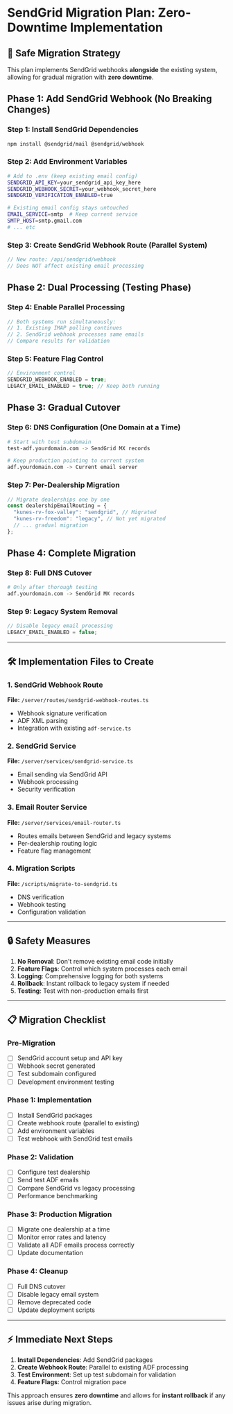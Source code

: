 # SendGrid Migration Plan: Zero-Downtime Implementation

## 🎯 **Safe Migration Strategy**

This plan implements SendGrid webhooks **alongside** the existing system, allowing for gradual migration with **zero downtime**.

## Phase 1: Add SendGrid Webhook (No Breaking Changes)

### Step 1: Install SendGrid Dependencies

```bash
npm install @sendgrid/mail @sendgrid/webhook
```

### Step 2: Add Environment Variables

```bash
# Add to .env (keep existing email config)
SENDGRID_API_KEY=your_sendgrid_api_key_here
SENDGRID_WEBHOOK_SECRET=your_webhook_secret_here
SENDGRID_VERIFICATION_ENABLED=true

# Existing email config stays untouched
EMAIL_SERVICE=smtp  # Keep current service
SMTP_HOST=smtp.gmail.com
# ... etc
```

### Step 3: Create SendGrid Webhook Route (Parallel System)

```typescript
// New route: /api/sendgrid/webhook
// Does NOT affect existing email processing
```

## Phase 2: Dual Processing (Testing Phase)

### Step 4: Enable Parallel Processing

```typescript
// Both systems run simultaneously:
// 1. Existing IMAP polling continues
// 2. SendGrid webhook processes same emails
// Compare results for validation
```

### Step 5: Feature Flag Control

```typescript
// Environment control
SENDGRID_WEBHOOK_ENABLED = true;
LEGACY_EMAIL_ENABLED = true; // Keep both running
```

## Phase 3: Gradual Cutover

### Step 6: DNS Configuration (One Domain at a Time)

```bash
# Start with test subdomain
test-adf.yourdomain.com -> SendGrid MX records

# Keep production pointing to current system
adf.yourdomain.com -> Current email server
```

### Step 7: Per-Dealership Migration

```typescript
// Migrate dealerships one by one
const dealershipEmailRouting = {
  "kunes-rv-fox-valley": "sendgrid", // Migrated
  "kunes-rv-freedom": "legacy", // Not yet migrated
  // ... gradual migration
};
```

## Phase 4: Complete Migration

### Step 8: Full DNS Cutover

```bash
# Only after thorough testing
adf.yourdomain.com -> SendGrid MX records
```

### Step 9: Legacy System Removal

```typescript
// Disable legacy email processing
LEGACY_EMAIL_ENABLED = false;
```

---

## 🛠 **Implementation Files to Create**

### 1. SendGrid Webhook Route

**File:** `/server/routes/sendgrid-webhook-routes.ts`

- Webhook signature verification
- ADF XML parsing
- Integration with existing `adf-service.ts`

### 2. SendGrid Service

**File:** `/server/services/sendgrid-service.ts`

- Email sending via SendGrid API
- Webhook processing
- Security verification

### 3. Email Router Service

**File:** `/server/services/email-router.ts`

- Routes emails between SendGrid and legacy systems
- Per-dealership routing logic
- Feature flag management

### 4. Migration Scripts

**File:** `/scripts/migrate-to-sendgrid.ts`

- DNS verification
- Webhook testing
- Configuration validation

---

## 🔒 **Safety Measures**

1. **No Removal**: Don't remove existing email code initially
2. **Feature Flags**: Control which system processes each email
3. **Logging**: Comprehensive logging for both systems
4. **Rollback**: Instant rollback to legacy system if needed
5. **Testing**: Test with non-production emails first

---

## 📋 **Migration Checklist**

### Pre-Migration

- [ ] SendGrid account setup and API key
- [ ] Webhook secret generated
- [ ] Test subdomain configured
- [ ] Development environment testing

### Phase 1: Implementation

- [ ] Install SendGrid packages
- [ ] Create webhook route (parallel to existing)
- [ ] Add environment variables
- [ ] Test webhook with SendGrid test emails

### Phase 2: Validation

- [ ] Configure test dealership
- [ ] Send test ADF emails
- [ ] Compare SendGrid vs legacy processing
- [ ] Performance benchmarking

### Phase 3: Production Migration

- [ ] Migrate one dealership at a time
- [ ] Monitor error rates and latency
- [ ] Validate all ADF emails process correctly
- [ ] Update documentation

### Phase 4: Cleanup

- [ ] Full DNS cutover
- [ ] Disable legacy email system
- [ ] Remove deprecated code
- [ ] Update deployment scripts

---

## ⚡ **Immediate Next Steps**

1. **Install Dependencies**: Add SendGrid packages
2. **Create Webhook Route**: Parallel to existing ADF processing
3. **Test Environment**: Set up test subdomain for validation
4. **Feature Flags**: Control migration pace

This approach ensures **zero downtime** and allows for **instant rollback** if any issues arise during migration.
